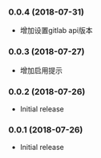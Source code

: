 ### 0.0.4 (2018-07-31)
- 增加设置gitlab api版本

### 0.0.3 (2018-07-27)
- 增加启用提示

### 0.0.2 (2018-07-26)
- Initial release

### 0.0.1 (2018-07-26)
- Initial release